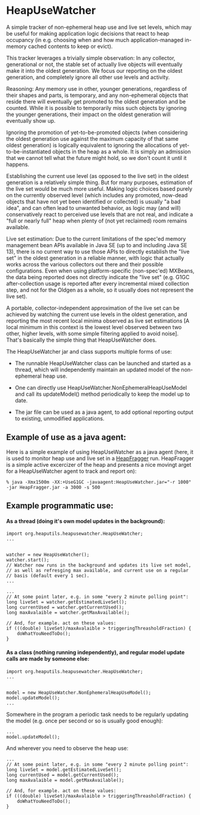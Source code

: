 HeapUseWatcher
===========

A simple tracker of non-ephemeral heap use and live set levels, which may be useful
for making application logic decisions that react to heap occupancy (in e.g. choosing
when and how much application-managed in-memory cached contents to keep or evict).

This tracker leverages a trivially simple observation: In any collector, generational
or not, the stable set of actually live objects will eventually make it into the oldest
generation. We focus our reporting on the oldest generation, and completely ignore
all other use levels and activity.

Reasoning: Any memory use in other, younger generations, regardless of their shapes and
parts, is temporary, and any non-ephemeral objects that reside there will eventually get
promoted to the oldest generation and be counted. While it is possible to temporarily
miss such objects by ignoring the younger generations, their impact on the
oldest generation will eventually show up.

Ignoring the promotion of yet-to-be-promoted objects (when considering the oldest
generation use against the maximum capacity of that same oldest generation) is logically
equivalent to ignoring the allocations of yet-to-be-instantiated objects in the heap
as a whole. It is simply an admission that we cannot tell what the future might hold,
so we don't count it until it happens.

Establishing the current use level (as opposed to the live set) in the oldest
generation is a relatively simple thing. But for many purposes, estimation of the
live set would be much more useful. Making logic choices based purely on the
currently observed level (which includes any promoted, now-dead objects that have
not yet been identified or collected) is usually "a bad idea", and can often lead
to unwanted behavior, as logic may (and will) conservatively react to perceived
use levels that are not real, and indicate a "full or nearly full" heap when
plenty of (not yet reclaimed) room remains available.

Live set estimation:
Due to the current limitations of the spec'ed memory management bean APIs available
in Java SE (up to and including Java SE 13), there is no current way to use those
APIs to directly establish the "live set" in the oldest generation in a reliable
manner, with logic that actually works across the various collectors out there and
their possible configurations. Even when using platform-specific (non-spec'ed)
MXBeans, the data being reported does not directly indicate the "live set" (e.g.
G1GC after-collection usage is reported after every incremental mixed collection
step, and not for the Oldgen as a whole, so it usually does not represent the
live set).

A portable, collector-independent approximation of the live set can be achieved
by watching the current use levels in the oldest generation, and reporting the
most recent local minima observed as live set estimations [A local minimum in
this context is the lowest level observed between two other, higher levels, with
some simple filtering applied to avoid noise]. That's basically the simple thing
that HeapUseWatcher does.

The HeapUseWatcher jar and class supports multiple forms of use:

- The runnable HeapUseWatcher class can be
launched and started as a thread, which will independently
maintain an updated model of the non-ephemeral heap use.

- One can directly use HeapUseWatcher.NonEphemeralHeapUseModel
and call its updateModel() method periodically to keep the model
up to date.

- The jar file can be used as a java agent, to add optional
reporting output to existing, unmodified applications.

Example of use as a java agent:
----
Here is a simple example of using HeapUseWatcher as a java agent (here, it is
used to monitor heap use and live set in a 
[HeapFragger](https://github.com/giltene/HeapFragger) run. HeapFragger
is a simple active excercizer of the heap and presents a nice movingt
arget for a HeapUseWatcher agent to track and report on):

````
% java -Xmx1500m -XX:+UseG1GC -javaagent:HeapUseWatcher.jar="-r 1000" -jar HeapFragger.jar -a 3000 -s 500
````


Example programmatic use:
-----

#### As a thread (doing it's own model updates in the background):
````
import org.heaputils.heapusewatcher.HeapUseWatcher;
...
````

````

watcher = new HeapUseWatcher();
watcher.start();
// Watcher now runs in the background and updates its live set model,
// as well as refresging max available, and current use on a regular
// basis (default every 1 sec).
...
````

````
...
// At some point later, e.g. in some "every 2 minute polling point":
long liveSet = watcher.getEstimatedLiveSet();
long currentUsed = watcher.getCurrentUsed();
long maxAvalaible = watcher.getMaxAvailable();

// And, for example. act on these values:
if (((double) liveSet)/maxAvalaible > triggeringThreasholdFraction) {
    doWhatYouNeedToDo();
}
````

#### As a class (nothing running independently), and regular model update calls are made by someone else:

````
import org.heaputils.heapusewatcher.HeapUseWatcher;
...
````

````

model = new HeapUseWatcher.NonEphemeralHeapUseModel();
model.updateModel();
...
````

Somewhere in the program a periodic task needs to be regularly updating the model
(e.g. once per second or so is usually good enough):

````
...
model.updateModel();
````

And wherever you need to observe the heap use:
````
...
// At some point later, e.g. in some "every 2 minute polling point":
long liveSet = model.getEstimatedLiveSet();
long currentUsed = model.getCurrentUsed();
long maxAvalaible = model.getMaxAvailable();

// And, for example. act on these values:
if (((double) liveSet)/maxAvalaible > triggeringThreasholdFraction) {
    doWhatYouNeedToDo();
}
````